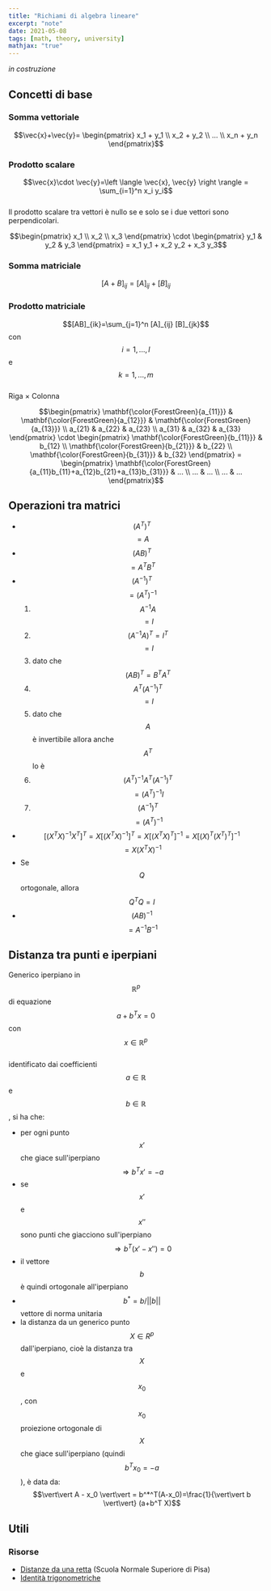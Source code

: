 ```yaml
---
title: "Richiami di algebra lineare"
excerpt: "note"
date: 2021-05-08
tags: [math, theory, university]
mathjax: "true"
---
```


*in costruzione*

## Concetti di base


### Somma vettoriale
$$\vec{x}+\vec{y}=
\begin{pmatrix} 
x_1 + y_1 \\ 
x_2 + y_2 \\
... \\
x_n + y_n
\end{pmatrix}$$

### Prodotto scalare
$$\vec{x}\cdot \vec{y}=\left \langle \vec{x}, \vec{y} \right \rangle = \sum_{i=1}^n x_i y_i$$  
Il prodotto scalare tra vettori è nullo se e solo se i due vettori sono perpendicolari.  

$$\begin{pmatrix} 
x_1 \\ 
x_2 \\
x_3
\end{pmatrix} \cdot
\begin{pmatrix} 
y_1 & y_2 & y_3
\end{pmatrix} = x_1 y_1 + x_2 y_2 + x_3 y_3$$





### Somma matriciale
$$[A+B]_{ij}=[A]_{ij}+[B]_{ij}$$

### Prodotto matriciale
$$[AB]_{ik}=\sum_{j=1}^n [A]_{ij} [B]_{jk}$$ con $$i=1,...,l$$ e $$k=1,...,m$$  
Riga × Colonna  

$$\begin{pmatrix} 
\mathbf{\color{ForestGreen}{a_{11}}} & \mathbf{\color{ForestGreen}{a_{12}}} & \mathbf{\color{ForestGreen}{a_{13}}} \\ 
a_{21} & a_{22} & a_{23} \\ 
a_{31} & a_{32} & a_{33}
\end{pmatrix} \cdot
\begin{pmatrix} 
\mathbf{\color{ForestGreen}{b_{11}}} & b_{12} \\ 
\mathbf{\color{ForestGreen}{b_{21}}} & b_{22} \\ 
\mathbf{\color{ForestGreen}{b_{31}}} & b_{32}
\end{pmatrix} =
\begin{pmatrix} 
\mathbf{\color{ForestGreen}{a_{11}b_{11}+a_{12}b_{21}+a_{13}b_{31}}} & ... \\ 
... & ... \\ 
... & ...
\end{pmatrix}$$








## Operazioni tra matrici
- $$(A^T)^T$$ $$=A$$
- $$(AB)^T$$ $$=A^T B^T$$
- $$(A^{-1})^T$$ $$=(A^T)^{-1}$$
    1. $$A^{-1}A$$ $$=I$$
    2. $$(A^{-1}A)^T=I^T$$ $$=I$$
    3. dato che $$(AB)^T=B^TA^T$$
    4. $$A^T(A^{-1})^T$$ $$=I$$
    5. dato che $$A$$ è invertibile allora anche $$A^T$$ lo è
    6. $$(A^T)^{-1}A^T(A^{-1})^T$$ $$=(A^T)^{-1}I$$
    7. $$(A^{-1})^T$$ $$=(A^T)^{-1}$$
- $$[(X^TX)^{-1}X^T]^T=X[(X^TX)^{-1}]^T=X[(X^TX)^T]^{-1}=X[(X)^T(X^T)^T]^{-1}$$ $$=X(X^TX)^{-1}$$  
- Se $$Q$$ ortogonale, allora $$Q^TQ=I$$
- $$(AB)^{-1}$$ $$=A^{-1}B^{-1}$$




## Distanza tra punti e iperpiani
Generico iperpiano in $$\mathbb{R}^p$$ di equazione $$a+b^T x=0$$ con $$x\in \mathbb{R}^p$$  
identificato dai coefficienti $$a\in \mathbb{R}$$ e $$b\in \mathbb{R}$$, si ha che:  
- per ogni punto $$x'$$ che giace sull'iperpiano $$\Rightarrow b^T x'=-a$$
- se $$x'$$ e $$x''$$ sono punti che giacciono sull'iperpiano $$\Rightarrow b^T (x'-x'')=0$$
- il vettore $$b$$ è quindi ortogonale all'iperpiano
- $$b^*=b/{\vert\vert b \vert\vert}$$ vettore di norma unitaria
- la distanza da un generico punto $$X\in R^p$$ dall'iperpiano, cioè la distanza tra $$X$$ e $$x_0$$, con $$x_0$$ proiezione ortogonale di $$X$$ che giace sull'iperpiano (quindi $$b^T x_0=-a$$), è data da:  
$$\vert\vert A - x_0 \vert\vert = b^*^T(A-x_0)=\frac{1}{\vert\vert b \vert\vert} (a+b^T X)$$


## Utili

### Risorse
- [Distanze da una retta](https://uz.sns.it/~antonino/DispenseDCS.pdf) (Scuola Normale Superiore di Pisa)
- [Identità trigonometriche](https://trigids.com/)
